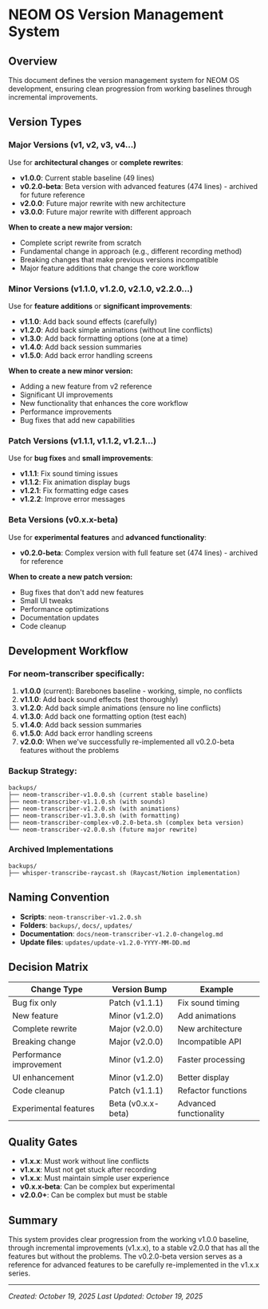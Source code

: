 # NEOM OS Version Management System

## Overview
This document defines the version management system for NEOM OS development, ensuring clean progression from working baselines through incremental improvements.

## Version Types

### Major Versions (v1, v2, v3, v4...)
Use for **architectural changes** or **complete rewrites**:

- **v1.0.0**: Current stable baseline (49 lines)
- **v0.2.0-beta**: Beta version with advanced features (474 lines) - archived for future reference
- **v2.0.0**: Future major rewrite with new architecture
- **v3.0.0**: Future major rewrite with different approach

**When to create a new major version:**
- Complete script rewrite from scratch
- Fundamental change in approach (e.g., different recording method)
- Breaking changes that make previous versions incompatible
- Major feature additions that change the core workflow

### Minor Versions (v1.1.0, v1.2.0, v2.1.0, v2.2.0...)
Use for **feature additions** or **significant improvements**:

- **v1.1.0**: Add back sound effects (carefully)
- **v1.2.0**: Add back simple animations (without line conflicts)
- **v1.3.0**: Add back formatting options (one at a time)
- **v1.4.0**: Add back session summaries
- **v1.5.0**: Add back error handling screens

**When to create a new minor version:**
- Adding a new feature from v2 reference
- Significant UI improvements
- New functionality that enhances the core workflow
- Performance improvements
- Bug fixes that add new capabilities

### Patch Versions (v1.1.1, v1.1.2, v1.2.1...)
Use for **bug fixes** and **small improvements**:

- **v1.1.1**: Fix sound timing issues
- **v1.1.2**: Fix animation display bugs
- **v1.2.1**: Fix formatting edge cases
- **v1.2.2**: Improve error messages

### Beta Versions (v0.x.x-beta)
Use for **experimental features** and **advanced functionality**:

- **v0.2.0-beta**: Complex version with full feature set (474 lines) - archived for reference

**When to create a new patch version:**
- Bug fixes that don't add new features
- Small UI tweaks
- Performance optimizations
- Documentation updates
- Code cleanup

## Development Workflow

### For neom-transcriber specifically:

1. **v1.0.0** (current): Barebones baseline - working, simple, no conflicts
2. **v1.1.0**: Add back sound effects (test thoroughly)
3. **v1.2.0**: Add back simple animations (ensure no line conflicts)
4. **v1.3.0**: Add back one formatting option (test each)
5. **v1.4.0**: Add back session summaries
6. **v1.5.0**: Add back error handling screens
7. **v2.0.0**: When we've successfully re-implemented all v0.2.0-beta features without the problems

### Backup Strategy:
```
backups/
├── neom-transcriber-v1.0.0.sh (current stable baseline)
├── neom-transcriber-v1.1.0.sh (with sounds)
├── neom-transcriber-v1.2.0.sh (with animations)
├── neom-transcriber-v1.3.0.sh (with formatting)
├── neom-transcriber-complex-v0.2.0-beta.sh (complex beta version)
└── neom-transcriber-v2.0.0.sh (future major rewrite)
```

### Archived Implementations
```
backups/
├── whisper-transcribe-raycast.sh (Raycast/Notion implementation)
```

## Naming Convention

- **Scripts**: `neom-transcriber-v1.2.0.sh`
- **Folders**: `backups/`, `docs/`, `updates/`
- **Documentation**: `docs/neom-transcriber-v1.2.0-changelog.md`
- **Update files**: `updates/update-v1.2.0-YYYY-MM-DD.md`

## Decision Matrix

| Change Type | Version Bump | Example |
|-------------|--------------|---------|
| Bug fix only | Patch (v1.1.1) | Fix sound timing |
| New feature | Minor (v1.2.0) | Add animations |
| Complete rewrite | Major (v2.0.0) | New architecture |
| Breaking change | Major (v2.0.0) | Incompatible API |
| Performance improvement | Minor (v1.2.0) | Faster processing |
| UI enhancement | Minor (v1.2.0) | Better display |
| Code cleanup | Patch (v1.1.1) | Refactor functions |
| Experimental features | Beta (v0.x.x-beta) | Advanced functionality |

## Quality Gates

- **v1.x.x**: Must work without line conflicts
- **v1.x.x**: Must not get stuck after recording
- **v1.x.x**: Must maintain simple user experience
- **v0.x.x-beta**: Can be complex but experimental
- **v2.0.0+**: Can be complex but must be stable

## Summary

This system provides clear progression from the working v1.0.0 baseline, through incremental improvements (v1.x.x), to a stable v2.0.0 that has all the features but without the problems. The v0.2.0-beta version serves as a reference for advanced features to be carefully re-implemented in the v1.x.x series.

---

*Created: October 19, 2025*
*Last Updated: October 19, 2025*
